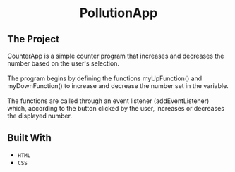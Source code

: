   <h1 align="center">
  PollutionApp
  </h1>

## The Project

CounterApp is a simple counter program that increases and decreases the number based on the user's selection.
<br>
<br>
The program begins by defining the functions myUpFunction() and myDownFunction() to increase and decrease the number set in the variable.
<br>
<br>
The functions are called through an event listener (addEventListener) which, according to the button clicked by the user, increases or decreases the displayed number.


## Built With

* ```HTML```
* ```CSS```
